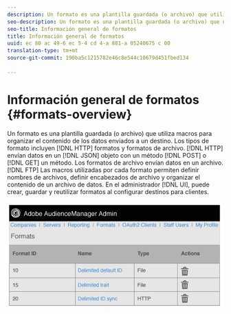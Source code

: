 ```yaml
---
description: Un formato es una plantilla guardada (o archivo) que utiliza macros para organizar el contenido de los datos enviados a un destino. Los tipos de formato incluyen formatos HTTP y formatos de archivo. Los formatos HTTP envían datos en un objeto JSON con un método POST o GET. Los formatos de archivo envían datos en un archivo por FTP. Las macros utilizadas por cada formato permiten definir nombres de archivos, definir encabezados de archivo y organizar el contenido de un archivo de datos. En la interfaz de usuario de administración, puede crear, guardar y reutilizar formatos al configurar destinos para clientes.
seo-description: Un formato es una plantilla guardada (o archivo) que utiliza macros para organizar el contenido de los datos enviados a un destino. Los tipos de formato incluyen formatos HTTP y formatos de archivo. Los formatos HTTP envían datos en un objeto JSON con un método POST o GET. Los formatos de archivo envían datos en un archivo por FTP. Las macros utilizadas por cada formato permiten definir nombres de archivos, definir encabezados de archivo y organizar el contenido de un archivo de datos. En la interfaz de usuario de administración, puede crear, guardar y reutilizar formatos al configurar destinos para clientes.
seo-title: Información general de formatos
title: Información general de formatos
uuid: ec 80 ac 49-6 ec 5-4 cd 4-a 881-a 05240675 c 00
translation-type: tm+mt
source-git-commit: 190ba5c1215782e46c8e544c10679d451fbed134

---
```



# Información general de formatos {#formats-overview}

Un formato es una plantilla guardada (o archivo) que utiliza macros para organizar el contenido de los datos enviados a un destino. Los tipos de formato incluyen [!DNL HTTP] formatos y formatos de archivo. [!DNL HTTP] envían datos en un [!DNL JSON] objeto con un método [!DNL POST] o [!DNL GET] un método. Los formatos de archivo envían datos en un archivo. [!DNL FTP] Las macros utilizadas por cada formato permiten definir nombres de archivos, definir encabezados de archivo y organizar el contenido de un archivo de datos. En el administrador [!DNL UI], puede crear, guardar y reutilizar formatos al configurar destinos para clientes.

![](assets/formats.png)